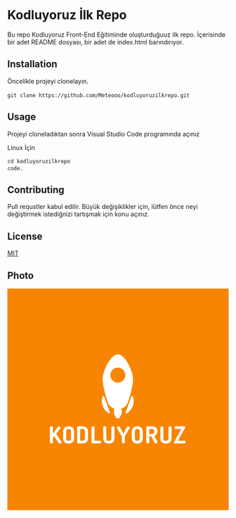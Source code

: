 # Kodluyoruz İlk Repo
Bu repo Kodluyoruz Front-End Eğitiminde oluşturduğuuz ilk repo. İçerisinde bir adet README dosyası, bir adet de index.html barındırıyor.

## Installation

Öncelikle projeyi clonelayın. 

`
git clone https://github.com/Meteooo/kodluyoruzilkrepo.git
`

## Usage

Projeyi cloneladıktan sonra Visual Studio Code programında açınız 

Linux İçin 

```
cd kodluyoruzilkrepo
code.
```

## Contributing
Pull requstler kabul edilir. Büyük değişiklikler için, lütfen önce neyi değiştirmek istediğnizi tartışmak için konu açınız.

## License
[MIT]()


## Photo

![Photo](kodluyoruz.png)


